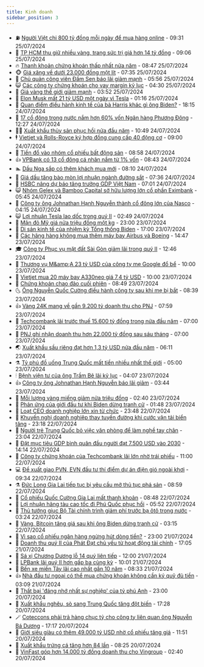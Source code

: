 ```yaml
---
title: Kinh doanh
sidebar_position: 3
---
```


<!-- vnexpress-kinh-doanh:START -->
- ⛽️ [Người Việt chi 800 tỷ đồng mỗi ngày để mua hàng online](https://vnexpress.net/nguoi-viet-chi-800-ty-dong-moi-ngay-de-mua-hang-online-4774059.html) - 09:31 25/07/2024
- 🐲 [TP HCM thu giữ nhiều vàng, trang sức trị giá hơn 14 tỷ đồng](https://vnexpress.net/tp-hcm-thu-giu-nhieu-vang-trang-suc-tri-gia-hon-14-ty-dong-4774115.html) - 09:06 25/07/2024
- 🔥 [Thanh khoản chứng khoán thấp nhất nửa năm](https://vnexpress.net/thanh-khoan-chung-khoan-thap-nhat-nua-nam-4774134.html) - 08:47 25/07/2024
- 🐵 [Giá xăng về dưới 23.000 đồng một lít](https://vnexpress.net/gia-xang-moi-nhat-hom-nay-25-7-4774067.html) - 07:35 25/07/2024
- 🦅 [Chủ quản công viên Đầm Sen báo lãi giảm mạnh](https://vnexpress.net/chu-quan-cong-vien-dam-sen-bao-lai-giam-manh-4773974.html) - 05:56 25/07/2024
- 😺 [Các công ty chứng khoán cho vay margin kỷ lục](https://vnexpress.net/cac-cong-ty-chung-khoan-cho-vay-margin-ky-luc-4773930.html) - 04:30 25/07/2024
- 🤩 [Giá vàng thế giới giảm mạnh](https://vnexpress.net/gia-vang-the-gioi-giam-manh-4773993.html) - 03:52 25/07/2024
- 🌮 [Elon Musk mất 21 tỷ USD một ngày vì Tesla](https://vnexpress.net/elon-musk-mat-21-ty-usd-mot-ngay-vi-tesla-4773888.html) - 01:16 25/07/2024
- 🧰 [Quan điểm điều hành kinh tế của bà Harris khác gì ông Biden?](https://vnexpress.net/quan-diem-dieu-hanh-kinh-te-cua-ba-harris-khac-gi-ong-biden-4773771.html) - 18:15 24/07/2024
- 🤔 [17 cổ đông trong nước nắm hơn 60% vốn Ngân hàng Phương Đông](https://vnexpress.net/17-co-dong-trong-nuoc-nam-hon-60-von-ngan-hang-phuong-dong-4773795.html) - 12:27 24/07/2024
- 🧑‍💻 [Xuất khẩu thủy sản phục hồi nửa đầu năm](https://vnexpress.net/xuat-khau-thuy-san-phuc-hoi-nua-dau-nam-4773758.html) - 10:49 24/07/2024
- 🕴 [Vietjet và Rolls-Royce ký hợp đồng cung cấp 40 động cơ](https://vnexpress.net/vietjet-va-rolls-royce-ky-hop-dong-cung-cap-40-dong-co-4773709.html) - 09:00 24/07/2024
- 🦩 [Tiền đổ vào nhóm cổ phiếu bất động sản](https://vnexpress.net/tien-do-vao-nhom-co-phieu-bat-dong-san-4773755.html) - 08:58 24/07/2024
- 👍 [VPBank có 13 cổ đông cá nhân nắm từ 1% vốn](https://vnexpress.net/nhom-co-dong-lien-quan-chu-tich-vpbank-nam-hon-33-von-ngan-hang-4773696.html) - 08:43 24/07/2024
- 🏊 [Dầu Nga sắp có thêm khách mua mới](https://vnexpress.net/dau-nga-sap-co-them-khach-mua-moi-4773610.html) - 08:10 24/07/2024
- 🤡 [Giá dầu tăng bào mòn lợi nhuận ngành đường sắt](https://vnexpress.net/gia-dau-tang-bao-mon-loi-nhuan-nganh-duong-sat-4773675.html) - 07:36 24/07/2024
- 👀 [HSBC nâng dự báo tăng trưởng GDP Việt Nam](https://vnexpress.net/hsbc-nang-du-bao-tang-truong-gdp-viet-nam-4773589.html) - 07:01 24/07/2024
- 😺 [Nhóm Gelex và Bamboo Capital sở hữu lượng lớn cổ phần Eximbank](https://vnexpress.net/nhom-gelex-va-bamboo-capital-so-huu-luong-lon-co-phan-eximbank-4773667.html) - 05:45 24/07/2024
- 🦣 [Công ty ông Johnathan Hạnh Nguyễn thành cổ đông lớn của Nasco](https://vnexpress.net/cong-ty-ong-johnathan-hanh-nguyen-thanh-co-dong-lon-cua-nasco-4773607.html) - 04:15 24/07/2024
- 😺 [Lợi nhuận Tesla lao dốc trong quý II](https://vnexpress.net/loi-nhuan-tesla-lao-doc-trong-quy-ii-4773503.html) - 02:49 24/07/2024
- 💼 [Mận đỏ Mỹ giá nửa triệu đồng một kg](https://vnexpress.net/man-do-my-gia-nua-trieu-dong-mot-kg-4772987.html) - 23:00 23/07/2024
- 🤗 [Di sản kinh tế của nhiệm kỳ Tổng thống Biden](https://vnexpress.net/di-san-kinh-te-cua-nhiem-ky-tong-thong-biden-4773414.html) - 17:00 23/07/2024
- 👀 [Các hãng hàng không mua thêm máy bay Airbus và Boeing](https://vnexpress.net/cac-hang-hang-khong-mua-them-may-bay-airbus-va-boeing-4773449.html) - 14:47 23/07/2024
- 🎓 [Công ty Phục vụ mặt đất Sài Gòn giảm lãi trong quý II](https://vnexpress.net/cong-ty-phuc-vu-mat-dat-sai-gon-giam-lai-trong-quy-ii-4773378.html) - 12:46 23/07/2024
- 🗽 [Thương vụ M&amp;amp;A 23 tỷ USD của công ty mẹ Google đổ bể](https://vnexpress.net/thuong-vu-m-a-23-ty-usd-cua-cong-ty-me-google-do-be-4773323.html) - 10:00 23/07/2024
- 🚀 [Vietjet mua 20 máy bay A330neo giá 7,4 tỷ USD](https://vnexpress.net/vietjet-mua-20-may-bay-a330neo-gia-7-4-ty-usd-4773375.html) - 10:00 23/07/2024
- 🤗 [Chứng khoán chao đảo cuối phiên](https://vnexpress.net/chung-khoan-hom-nay-23-7-vn-index-chao-dao-cuoi-phien-4773351.html) - 08:49 23/07/2024
- 🌜 [Ông Nguyễn Quốc Cường điều hành công ty sau khi mẹ bị bắt](https://vnexpress.net/ong-nguyen-quoc-cuong-dieu-hanh-cong-ty-sau-khi-me-bi-bat-4773328.html) - 08:39 23/07/2024
- 👍 [Vàng 24K mang về gần 9.200 tỷ doanh thu cho PNJ](https://vnexpress.net/vang-24k-mang-ve-gan-9-200-ty-doanh-thu-cho-pnj-4773315.html) - 07:59 23/07/2024
- 🤖 [Techcombank lãi trước thuế 15.600 tỷ đồng trong nửa đầu năm](https://vnexpress.net/techcombank-lai-truoc-thue-15-600-ty-dong-trong-nua-dau-nam-4773298.html) - 07:00 23/07/2024
- 🫣 [PNJ ghi nhận doanh thu hơn 22.000 tỷ đồng sau sáu tháng](https://vnexpress.net/pnj-ghi-nhan-doanh-thu-hon-22-000-ty-dong-sau-sau-thang-4773254.html) - 07:00 23/07/2024
- 🌏 [Xuất khẩu sầu riêng đạt hơn 1,3 tỷ USD nửa đầu năm](https://vnexpress.net/xuat-khau-sau-rieng-dat-hon-1-3-ty-usd-nua-dau-nam-4773216.html) - 06:11 23/07/2024
- ⚗️ [Tỷ phú đồ uống Trung Quốc mất tiền nhiều nhất thế giới](https://vnexpress.net/ty-phu-do-uong-trung-quoc-mat-tien-nhieu-nhat-the-gioi-4773203.html) - 05:00 23/07/2024
- 🕯 [Bệnh viện tư của ông Trầm Bê lãi kỷ lục](https://vnexpress.net/benh-vien-tu-cua-ong-tram-be-lai-ky-luc-4773215.html) - 04:07 23/07/2024
- 👍 [Công ty ông Johnathan Hạnh Nguyễn báo lãi giảm](https://vnexpress.net/cong-ty-ong-johnathan-hanh-nguyen-bao-lai-giam-4773196.html) - 03:44 23/07/2024
- 🤠 [Mỗi lượng vàng miếng giảm nửa triệu đồng](https://vnexpress.net/moi-luong-vang-mieng-giam-nua-trieu-dong-4773139.html) - 02:40 23/07/2024
- 🌊 [Phản ứng của giới đầu tư khi Biden dừng tranh cử](https://vnexpress.net/phan-ung-cua-gioi-dau-tu-khi-biden-dung-tranh-cu-4773014.html) - 01:48 23/07/2024
- 🌈 [Loạt CEO doanh nghiệp lớn xin từ chức](https://vnexpress.net/loat-ceo-doanh-nghiep-lon-xin-tu-chuc-4769795.html) - 23:48 22/07/2024
- 🥳 [Khuyến nghị doanh nghiệp thay tuyến đường khi cước vận tải biển tăng](https://vnexpress.net/khuyen-nghi-doanh-nghiep-thay-tuyen-duong-khi-cuoc-van-tai-bien-tang-4773055.html) - 23:18 22/07/2024
- 🐻 [Người trẻ Trung Quốc bỏ việc văn phòng để làm nghề tay chân](https://vnexpress.net/nguoi-tre-trung-quoc-bo-viec-van-phong-de-lam-nghe-tay-chan-4772833.html) - 23:04 22/07/2024
- 💫 [Đặt mục tiêu GDP bình quân đầu người đạt 7.500 USD vào 2030](https://vnexpress.net/dat-muc-tieu-gdp-binh-quan-dau-nguoi-dat-7-500-usd-vao-2030-4773049.html) - 14:14 22/07/2024
- 🤩 [Công ty chứng khoán của Techcombank lãi lớn nhờ trái phiếu](https://vnexpress.net/cong-ty-chung-khoan-cua-techcombank-lai-lon-nho-trai-phieu-4772934.html) - 11:00 22/07/2024
- 💻 [Đề xuất giao PVN, EVN đầu tư thí điểm dự án điện gió ngoài khơi](https://vnexpress.net/de-xuat-giao-pvn-evn-dau-tu-thi-diem-du-an-dien-gio-ngoai-khoi-4772904.html) - 09:34 22/07/2024
- ⚗️ [Đức Long Gia Lai tiếp tục bị yêu cầu mở thủ tục phá sản](https://vnexpress.net/duc-long-gia-lai-tiep-tuc-bi-yeu-cau-mo-thu-tuc-pha-san-4772926.html) - 08:59 22/07/2024
- 🌈 [Cổ phiếu Quốc Cường Gia Lai mất thanh khoản](https://vnexpress.net/co-phieu-quoc-cuong-gia-lai-mat-thanh-khoan-4772946.html) - 08:48 22/07/2024
- 🌝 [Lợi nhuận hãng tàu cao tốc đi Phú Quốc phục hồi](https://vnexpress.net/loi-nhuan-hang-tau-cao-toc-di-phu-quoc-phuc-hoi-4772847.html) - 05:52 22/07/2024
- 🥸 [Thủ tướng giục Bộ Tài chính trình giảm phí trước bạ ôtô trong nước](https://vnexpress.net/thu-tuong-giuc-bo-tai-chinh-trinh-giam-phi-truoc-ba-oto-trong-nuoc-4772755.html) - 03:24 22/07/2024
- 🦆 [Vàng, Bitcoin tăng giá sau khi ông Biden dừng tranh cử](https://vnexpress.net/vang-bitcoin-tang-gia-sau-khi-ong-biden-dung-tranh-cu-4772746.html) - 03:15 22/07/2024
- 🌋 [Vì sao cổ phiếu ngân hàng ngừng hút dòng tiền?](https://vnexpress.net/vi-sao-co-phieu-ngan-hang-ngung-hut-dong-tien-4772653.html) - 23:00 21/07/2024
- 🦍 [Doanh thu quý II của Phát Đạt chủ yếu từ hoạt động tài chính](https://vnexpress.net/doanh-thu-quy-ii-cua-phat-dat-chu-yeu-tu-hoat-dong-tai-chinh-4772591.html) - 17:05 21/07/2024
- 🤔 [Sá xị Chương Dương lỗ 14 quý liên tiếp](https://vnexpress.net/sa-xi-chuong-duong-lo-14-quy-lien-tiep-4772610.html) - 12:00 21/07/2024
- 🧰 [LPBank lãi quý II hơn gấp ba cùng kỳ](https://vnexpress.net/lpbank-lai-quy-ii-hon-gap-ba-cung-ky-4772585.html) - 10:01 21/07/2024
- 🌝 [Bến xe miền Tây lãi cao nhất gần 10 năm](https://vnexpress.net/ben-xe-mien-tay-lai-cao-nhat-gan-10-nam-4772580.html) - 08:33 21/07/2024
- 👍 [Nhà đầu tư ngoại có thể mua chứng khoán không cần ký quỹ đủ tiền](https://vnexpress.net/nha-dau-tu-ngoai-co-the-mua-chung-khoan-khong-can-ky-quy-du-tien-4772525.html) - 03:09 21/07/2024
- 🗽 [Thất bại &#39;đáng nhớ nhất sự nghiệp&#39; của tỷ phú Anh](https://vnexpress.net/that-bai-dang-nho-nhat-su-nghiep-cua-ty-phu-anh-4772320.html) - 23:00 20/07/2024
- 🐎 [Xuất khẩu nghêu, sò sang Trung Quốc tăng đột biến](https://vnexpress.net/xuat-khau-ngheu-so-sang-trung-quoc-tang-dot-bien-4772455.html) - 17:28 20/07/2024
- 🪄 [Coteccons phải trả hàng chục tỷ cho công ty liên quan ông Nguyễn Bá Dương](https://vnexpress.net/coteccons-phai-tra-hang-chuc-ty-cho-cong-ty-lien-quan-ong-nguyen-ba-duong-4772474.html) - 17:17 20/07/2024
- 🎊 [Giới siêu giàu có thêm 49.000 tỷ USD nhờ cổ phiếu tăng giá](https://vnexpress.net/gioi-sieu-giau-co-them-49-000-ty-usd-nho-co-phieu-tang-gia-4772440.html) - 11:51 20/07/2024
- 🗽 [Xuất khẩu trứng cá tăng hơn 84 lần](https://vnexpress.net/xuat-khau-trung-ca-tang-hon-84-lan-4772409.html) - 08:25 20/07/2024
- 🦩 [VinFast góp hơn 14.000 tỷ đồng doanh thu cho Vingroup](https://vnexpress.net/vinfast-gop-hon-14-000-ty-dong-doanh-thu-cho-vingroup-4772304.html) - 02:40 20/07/2024<!-- vnexpress-kinh-doanh:END -->
